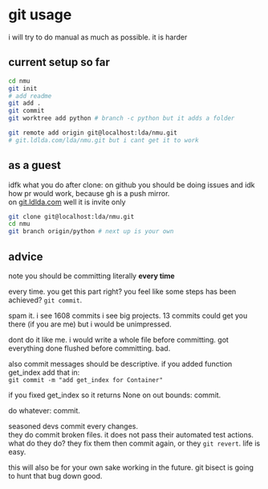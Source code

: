 # git usage

i will try to do manual as much as possible. it is harder

## current setup so far

```sh
cd nmu
git init
# add readme
git add .
git commit
git worktree add python # branch -c python but it adds a folder

git remote add origin git@localhost:lda/nmu.git 
# git.ldlda.com/lda/nmu.git but i cant get it to work
```

## as a guest

idfk what you do after clone: on github you should be doing issues and idk how pr would work, because gh is a push mirror.  
on [git.ldlda.com](https://git.ldlda.com) well it is invite only

```sh
git clone git@localhost:lda/nmu.git
cd nmu
git branch origin/python # next up is your own
```

## advice

note you should be committing literally **every time**

every time. you get this part right? you feel like some steps has been achieved? `git commit`.

spam it. i see 1608 commits i see big projects. 13 commits could get you there (if you are me) but i would be unimpressed.

dont do it like me. i would write a whole file before committing. got everything done flushed before committing. bad.

also commit messages should be descriptive. if you added function get_index add that in:  
`git commit -m "add get_index for Container"`

if you fixed get_index so it returns None on out bounds: commit.

do whatever: commit.

seasoned devs commit every changes.  
they do commit broken files. it does not pass their automated test actions.  
what do they do? they fix them then commit again, or they `git revert`. life is easy.

this will also be for your own sake working in the future. git bisect is going to hunt that bug down good.
